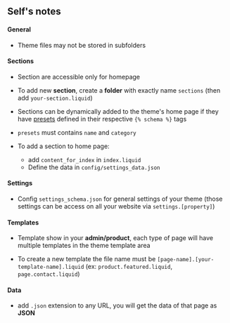 ## Self's notes

#### General

- Theme files may not be stored in subfolders

#### Sections

- Section are accessible only for homepage

- To add new **section**, create a **folder** with exactly name `sections` (then add `your-section.liquid`)

- Sections can be dynamically added to the theme's home page if they have [presets](https://shopify.dev/tutorials/develop-theme-use-sections#presets) defined in their respective `{% schema %}` tags

- `presets` must contains `name` and `category`

- To add a section to home page:
  - add `content_for_index` in `index.liquid`
  - Define the data in `config/settings_data.json`

#### Settings

- Config `settings_schema.json` for general settings of your theme (those settings can be access on all your website via `settings.[property]`)

#### Templates

- Template show in your **admin/product**, each type of page will have multiple templates in the theme template area

- To create a new template the file name must be `[page-name].[your-template-name].liquid` (ex: `product.featured.liquid`, `page.contact.liquid`)

#### Data

- add `.json` extension to any URL, you will get the data of that page as **JSON**